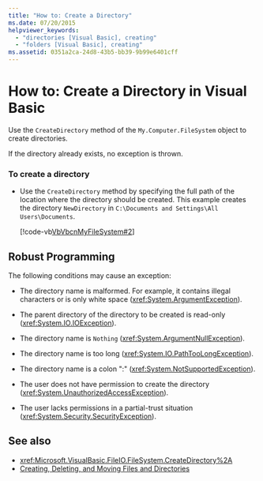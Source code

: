 ```yaml
---
title: "How to: Create a Directory"
ms.date: 07/20/2015
helpviewer_keywords: 
  - "directories [Visual Basic], creating"
  - "folders [Visual Basic], creating"
ms.assetid: 0351a2ca-24d8-43b5-bb39-9b99e6401cff
---
```

# How to: Create a Directory in Visual Basic

Use the `CreateDirectory` method of the `My.Computer.FileSystem` object to create directories.  
  
 If the directory already exists, no exception is thrown.  
  
### To create a directory  
  
- Use the `CreateDirectory` method by specifying the full path of the location where the directory should be created. This example creates the directory `NewDirectory` in `C:\Documents and Settings\All Users\Documents`.  
  
     [!code-vb[VbVbcnMyFileSystem#2](~/samples/snippets/visualbasic/VS_Snippets_VBCSharp/VbVbcnMyFileSystem/VB/Class1.vb#2)]  
  
## Robust Programming  

 The following conditions may cause an exception:  
  
- The directory name is malformed. For example, it contains illegal characters or is only white space (<xref:System.ArgumentException>).  
  
- The parent directory of the directory to be created is read-only (<xref:System.IO.IOException>).  
  
- The directory name is `Nothing` (<xref:System.ArgumentNullException>).  
  
- The directory name is too long (<xref:System.IO.PathTooLongException>).  
  
- The directory name is a colon ":" (<xref:System.NotSupportedException>).  
  
- The user does not have permission to create the directory (<xref:System.UnauthorizedAccessException>).  
  
- The user lacks permissions in a partial-trust situation (<xref:System.Security.SecurityException>).  
  
## See also

- <xref:Microsoft.VisualBasic.FileIO.FileSystem.CreateDirectory%2A>
- [Creating, Deleting, and Moving Files and Directories](../../../../visual-basic/developing-apps/programming/drives-directories-files/creating-deleting-and-moving-files-and-directories.md)
